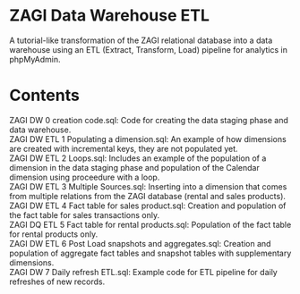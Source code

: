 # ZAGI Data Warehouse ETL
A tutorial-like transformation of the ZAGI relational database into a data warehouse using an ETL (Extract, Transform, Load) pipeline for analytics in phpMyAdmin.

# Contents
ZAGI DW 0 creation code.sql: Code for creating the data staging phase and data warehouse.<br/>
ZAGI DW ETL 1 Populating a dimension.sql: An example of how dimensions are created with incremental keys, they are not populated yet.<br/>
ZAGI DW ETL 2 Loops.sql: Includes an example of the population of a dimension in the data staging phase and population of the Calendar dimension using proceedure with a loop.<br/>
ZAGI DW ETL 3 Multiple Sources.sql: Inserting into a dimension that comes from multiple relations from the ZAGI database (rental and sales products).<br/>
ZAGI DW ETL 4 Fact table for sales product.sql: Creation and population of the fact table for sales transactions only.<br/>
ZAGI DQ ETL 5 Fact table for rental products.sql: Population of the fact table for rental products only.<br/>
ZAGI DW ETL 6 Post Load snapshots and aggregates.sql: Creation and population of aggregate fact tables and snapshot tables with supplementary dimensions.<br/>
ZAGI DW 7 Daily refresh ETL.sql: Example code for ETL pipeline for daily refreshes of new records.

